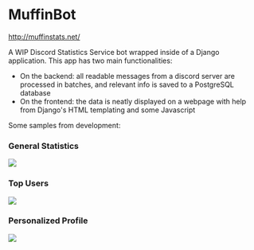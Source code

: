 # MuffinBot
http://muffinstats.net/

A WIP Discord Statistics Service bot wrapped inside of a Django application.
This app has two main functionalities: 
* On the backend: all readable messages from a discord server are processed in batches, and relevant info is saved to a PostgreSQL database
* On the frontend: the data is neatly displayed on a webpage with help from Django's HTML templating and some Javascript


Some samples from development:
### General Statistics
<img src="https://i.imgur.com/9GlxI0q.png">

### Top Users
<img src="https://i.imgur.com/z66LgSq.png">

### Personalized Profile
<img src="https://i.imgur.com/XTqq5wM.png">
